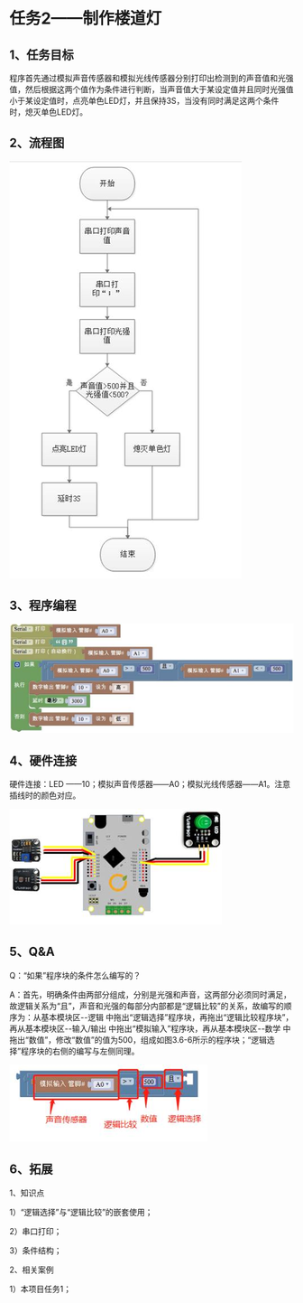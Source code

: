 # 任务2——制作楼道灯

## 1、任务目标

程序首先通过模拟声音传感器和模拟光线传感器分别打印出检测到的声音值和光强值，然后根据这两个值作为条件进行判断，当声音值大于某设定值并且同时光强值小于某设定值时，点亮单色LED灯，并且保持3S，当没有同时满足这两个条件时，熄灭单色LED灯。

## 2、流程图

![&#x56FE;3.6-6](../../../.gitbook/assets/image281.jpg)

## 3、程序编程

![&#x56FE;3.6-7](../../../.gitbook/assets/image283.jpg)

## 4、硬件连接

硬件连接：LED ——10；模拟声音传感器——A0；模拟光线传感器——A1。注意插线时的颜色对应。

![&#x56FE;3.6-8](../../../.gitbook/assets/image285.jpg)

## 5、Q&A

Q：“如果”程序块的条件怎么编写的？

A：首先，明确条件由两部分组成，分别是光强和声音，这两部分必须同时满足，故逻辑关系为“且”，声音和光强的每部分内部都是“逻辑比较”的关系，故编写的顺序为：从基本模块区--逻辑 中拖出“逻辑选择”程序块，再拖出“逻辑比较程序块”，再从基本模块区--输入/输出 中拖出“模拟输入”程序块，再从基本模块区--数学 中拖出“数值”，修改“数值”的值为500，组成如图3.6-6所示的程序块；“逻辑选择”程序块的右侧的编写与左侧同理。

![&#x56FE;3.6-9](../../../.gitbook/assets/image287.jpg)

## 6、拓展

1、知识点

1）“逻辑选择”与“逻辑比较”的嵌套使用；

2）串口打印；

3）条件结构；

2、相关案例

1）本项目任务1；


